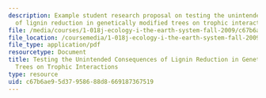 ```yaml
---
description: Example student research proposal on testing the unintended consequences
  of lignin reduction in genetically modified trees on trophic interactions.
file: /media/courses/1-018j-ecology-i-the-earth-system-fall-2009/c67b6ae95d37958688d8669187367519_MIT1_018JF09_sw_paper2.pdf
file_location: /coursemedia/1-018j-ecology-i-the-earth-system-fall-2009/c67b6ae95d37958688d8669187367519_MIT1_018JF09_sw_paper2.pdf
file_type: application/pdf
resourcetype: Document
title: Testing the Unintended Consequences of Lignin Reduction in Genetically Modified
  Trees on Trophic Interactions
type: resource
uid: c67b6ae9-5d37-9586-88d8-669187367519
---
```

